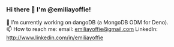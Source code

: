### Hi there 👋 I'm @emiliayoffie!

🔭 I’m currently working on dangoDB (a MongoDB ODM for Deno). <br />
📫 How to reach me: email: emiliayoffie@gmail.com LinkedIn: http://www.linkedin.com/in/emiliayoffie
